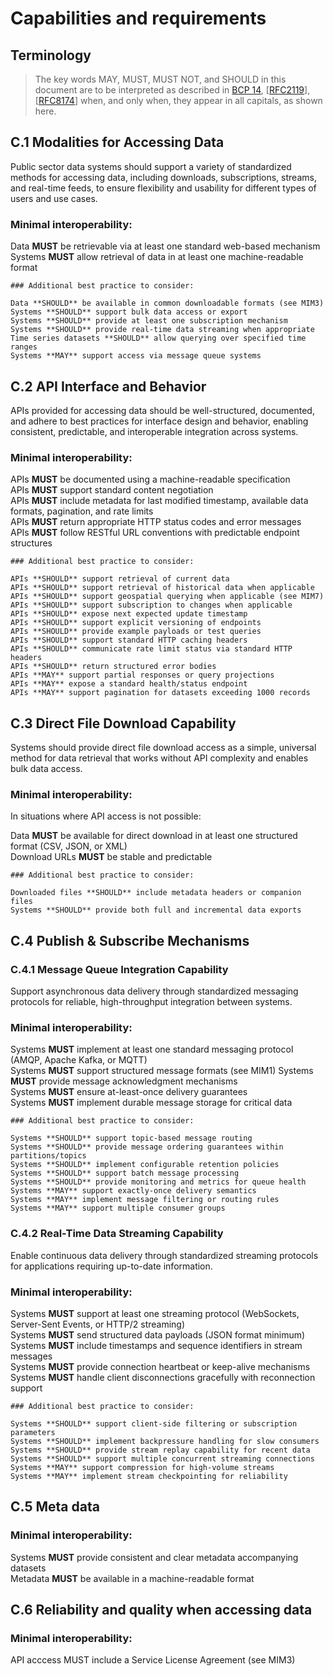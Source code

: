<!--
# SPDX-License-Identifier: CC0-1.0
# SPDX-FileCopyrightText: Authors
-->

# Capabilities and requirements

## Terminology

> The key words MAY, MUST, MUST NOT, and SHOULD in this document are to be interpreted as described in [BCP 14](https://www.rfc-editor.org/info/bcp14), [[RFC2119](https://www.rfc-editor.org/rfc/rfc2119)], [[RFC8174](https://www.rfc-editor.org/rfc/rfc8174)] when, and only when, they appear in all capitals, as shown here. 

## C.1 Modalities for Accessing Data

Public sector data systems should support a variety of standardized methods for accessing data, including downloads, subscriptions, streams, and real-time feeds, to ensure flexibility and usability for different types of users and use cases.

### Minimal interoperability:

Data **MUST** be retrievable via at least one standard web-based mechanism  
Systems **MUST** allow retrieval of data in at least one machine-readable format  

```
### Additional best practice to consider: 

Data **SHOULD** be available in common downloadable formats (see MIM3)
Systems **SHOULD** support bulk data access or export  
Systems **SHOULD** provide at least one subscription mechanism  
Systems **SHOULD** provide real-time data streaming when appropriate  
Time series datasets **SHOULD** allow querying over specified time ranges  
Systems **MAY** support access via message queue systems  
```

## C.2 API Interface and Behavior

APIs provided for accessing data should be well-structured, documented, and adhere to best practices for interface design and behavior, enabling consistent, predictable, and interoperable integration across systems.

### Minimal interoperability:

APIs **MUST** be documented using a machine-readable specification  
APIs **MUST** support standard content negotiation  
APIs **MUST** include metadata for last modified timestamp, available data formats, pagination, and rate limits  
APIs **MUST** return appropriate HTTP status codes and error messages  
APIs **MUST** follow RESTful URL conventions with predictable endpoint structures

```
### Additional best practice to consider: 

APIs **SHOULD** support retrieval of current data  
APIs **SHOULD** support retrieval of historical data when applicable  
APIs **SHOULD** support geospatial querying when applicable (see MIM7)  
APIs **SHOULD** support subscription to changes when applicable  
APIs **SHOULD** expose next expected update timestamp  
APIs **SHOULD** support explicit versioning of endpoints  
APIs **SHOULD** provide example payloads or test queries  
APIs **SHOULD** support standard HTTP caching headers  
APIs **SHOULD** communicate rate limit status via standard HTTP headers  
APIs **SHOULD** return structured error bodies  
APIs **MAY** support partial responses or query projections  
APIs **MAY** expose a standard health/status endpoint  
APIs **MAY** support pagination for datasets exceeding 1000 records
```

## C.3 Direct File Download Capability

Systems should provide direct file download access as a simple, universal method for data retrieval that works without API complexity and enables bulk data access.

### Minimal interoperability:

In situations where API access is not possible:

Data **MUST** be available for direct download in at least one structured format (CSV, JSON, or XML)  
Download URLs **MUST** be stable and predictable  

```
### Additional best practice to consider: 

Downloaded files **SHOULD** include metadata headers or companion files  
Systems **SHOULD** provide both full and incremental data exports
```

## C.4 Publish & Subscribe Mechanisms

### C.4.1 Message Queue Integration Capability

Support asynchronous data delivery through standardized messaging protocols for reliable, high-throughput integration between systems.

### Minimal interoperability:

Systems **MUST** implement at least one standard messaging protocol (AMQP, Apache Kafka, or MQTT)  
Systems **MUST** support structured message formats (see MIM1) 
Systems **MUST** provide message acknowledgment mechanisms  
Systems **MUST** ensure at-least-once delivery guarantees  
Systems **MUST** implement durable message storage for critical data  

```
### Additional best practice to consider:  

Systems **SHOULD** support topic-based message routing  
Systems **SHOULD** provide message ordering guarantees within partitions/topics  
Systems **SHOULD** implement configurable retention policies  
Systems **SHOULD** support batch message processing  
Systems **SHOULD** provide monitoring and metrics for queue health  
Systems **MAY** support exactly-once delivery semantics  
Systems **MAY** implement message filtering or routing rules  
Systems **MAY** support multiple consumer groups  
```

### C.4.2 Real-Time Data Streaming Capability

Enable continuous data delivery through standardized streaming protocols for applications requiring up-to-date information.

### Minimal interoperability:

Systems **MUST** support at least one streaming protocol (WebSockets, Server-Sent Events, or HTTP/2 streaming)  
Systems **MUST** send structured data payloads (JSON format minimum)  
Systems **MUST** include timestamps and sequence identifiers in stream messages  
Systems **MUST** provide connection heartbeat or keep-alive mechanisms  
Systems **MUST** handle client disconnections gracefully with reconnection support  

```
### Additional best practice to consider: 

Systems **SHOULD** support client-side filtering or subscription parameters  
Systems **SHOULD** implement backpressure handling for slow consumers  
Systems **SHOULD** provide stream replay capability for recent data  
Systems **SHOULD** support multiple concurrent streaming connections  
Systems **MAY** support compression for high-volume streams  
Systems **MAY** implement stream checkpointing for reliability
```

## C.5 Meta data 

### Minimal interoperability:

Systems **MUST** provide consistent and clear metadata accompanying datasets  
Metadata **MUST** be available in a machine-readable format  

## C.6 Reliability and quality when accessing data

### Minimal interoperability:

API acccess MUST include a Service License Agreement (see MIM3)


